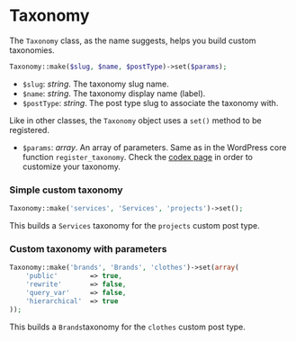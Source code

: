 Taxonomy
========

The `Taxonomy` class, as the name suggests, helps you build custom taxonomies.

```php
Taxonomy::make($slug, $name, $postType)->set($params);
```

* `$slug`: _string_. The taxonomy slug name.
* `$name`: _string_. The taxonomy display name (label).
* `$postType`: _string_. The post type slug to associate the taxonomy with.

Like in other classes, the `Taxonomy` object uses a `set()` method to be registered.

* `$params`: _array_. An array of parameters. Same as in the WordPress core function `register_taxonomy`. Check the [codex page](http://codex.wordpress.org/Function_Reference/register_taxonomy) in order to customize your taxonomy.

### Simple custom taxonomy

```php
Taxonomy::make('services', 'Services', 'projects')->set();
```

This builds a `Services` taxonomy for the `projects` custom post type.

### Custom taxonomy with parameters

```php
Taxonomy::make('brands', 'Brands', 'clothes')->set(array(
    'public'		=> true,
	'rewrite'		=> false,
	'query_var'		=> false,
	'hierarchical'	=> true
));
```

This builds a `Brands`taxonomy for the `clothes` custom post type.

